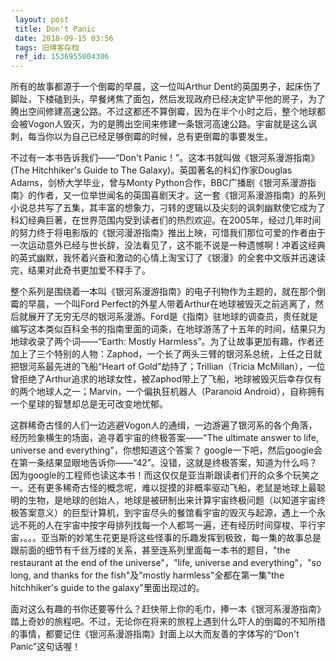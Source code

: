 ```yaml
---
 layout: post
 title: Don't Panic
 date: 2018-09-15 03:56
 tags: 旧博客存档
 ref_id: 1536955004306
---
```

所有的故事都源于一个倒霉的早晨，这一位叫Arthur
Dent的英国男子，起床伤了脚趾，下楼磕到头，早餐烤焦了面包，然后发现政府已经决定铲平他的房子，为了腾出空间修建高速公路。不过这都还不算倒霉，因为在半个小时之后，整个地球都会被Vogon人毁灭，为的是腾出空间来修建一条银河高速公路。宇宙就是这么讽刺，每当你以为自己已经足够倒霉的时候，总有更倒霉的事要发生。

不过有一本书告诉我们——“Don't Panic！”。这本书就叫做《银河系漫游指南》(The Hitchhiker's Guide to The
Galaxy)。英国著名的科幻作家Douglas Adams，剑桥大学毕业，曾与Monty
Python合作，BBC广播剧《银河系漫游指南》的作者，又一位举世闻名的英国喜剧天才。这一套《银河系漫游指南》的系列小说总共写了五集，其丰富的想象力，刁转的逻辑以及尖刻的讽刺幽默使它成为了科幻经典巨著，在世界范围内受到读者们的热烈欢迎。在2005年，经过几年时间的努力终于将电影版的《银河漫游指南》推出上映，可惜我们那位可爱的作者由于一次运动意外已经与世长辞，没法看见了，这不能不说是一种遗憾啊！冲着这经典的英式幽默，我怀着兴奋和激动的心情上淘宝订了《银漫》的全套中文版并迅速读完，结果对此奇书更加爱不释手了。

整个系列是围绕着一本叫《银河系漫游指南》的电子刊物作为主题的，就在那个倒霉的早晨，一个叫Ford
Perfect的外星人带着Arthur在地球被毁灭之前逃离了，然后就展开了无穷无尽的银河系漫游。Ford是《指南》驻地球的调查员，责任就是编写这本类似百科全书的指南里面的词条，在地球游荡了十五年的时间，结果只为地球收录了两个词——“Earth:
Mostly
Harmless”。为了让故事更加有趣，作者还加上了三个特别的人物：Zaphod，一个长了两头三臂的银河系总统，上任之日就把银河系最先进的飞船“Heart
of Gold”劫持了；Trillian（Tricia
McMillan），一位曾拒绝了Arthur追求的地球女性，被Zaphod带上了飞船，地球被毁灭后幸存仅有的两个地球人之一；Marvin，一个偏执狂机器人（Paranoid
Android），自称拥有一个星球的智慧却总是无可改变地忧郁。

这群稀奇古怪的人们一边逃避Vogon人的通缉，一边游遍了银河系的各个角落，经历险象横生的场面，追寻着宇宙的终极答案——"The ultimate
answer to life, universe and everything"，你想知道这个答案？
google一下吧，然后google会在第一条结果显眼地告诉你——“42”。没错，这就是终极答案，知道为什么吗？因为google的工程师也读这本书！而这仅仅是亚当斯跟读者们开的众多个玩笑之一。还有更多稀奇古怪的概念呢，难以捉摸的非概率驱动飞船，老鼠是地球上最聪明的生物，是地球的创始人，地球是被研制出来计算宇宙终极问题（以知道宇宙终极答案意义）的巨型计算机，到宇宙尽头的餐馆看宇宙的毁灭与起源，遇上一个永远不死的人在宇宙中按字母排列找每一个人都骂一遍，还有经历时间穿梭、平行宇宙，。。。亚当斯的妙笔生花更是将这些怪事的乐趣发挥到极致，每一集的故事总是跟前面的细节有千丝万缕的关系，甚至连系列里面每一本书的题目，"the
restaurant at the end of the universe"，"life, universe and everything"，"so
long, and thanks for the fish"及"mostly harmless"全都在第一集"the hitchhiker's guide
to the galaxy"里面出现过的。

面对这么有趣的书你还要等什么？赶快带上你的毛巾，捧一本《银河系漫游指南》踏上奇妙的旅程吧。不过，无论你在将来的旅程上遇到什么吓人的倒霉的不知所措的事情，都要记住《银河系漫游指南》封面上以大而友善的字体写的“Don't
Panic”这句话喔！

